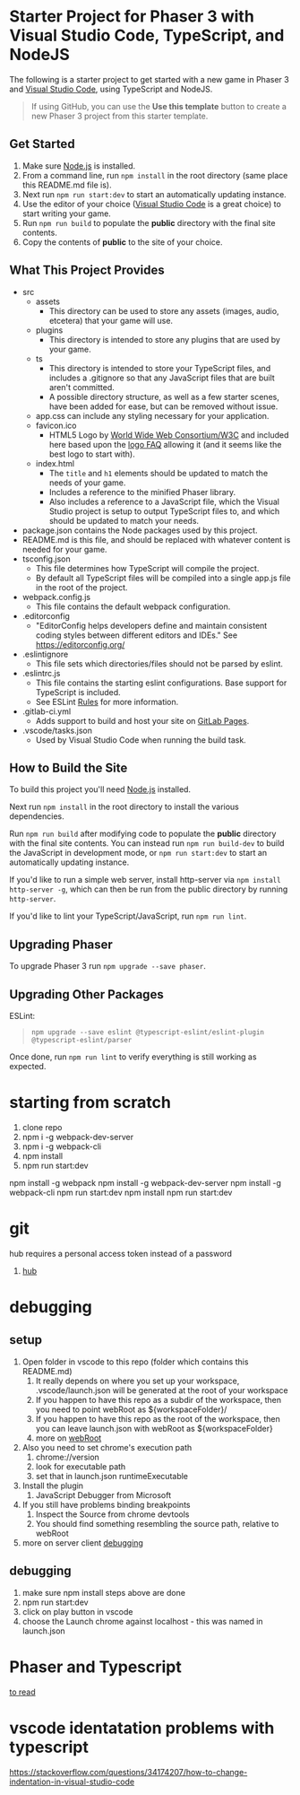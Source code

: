 # Starter Project for Phaser 3 with Visual Studio Code, TypeScript, and NodeJS

The following is a starter project to get started with a new game in Phaser 3 and [Visual Studio Code](https://code.visualstudio.com/), using TypeScript and NodeJS.

> If using GitHub, you can use the **Use this template** button to create a new Phaser 3 project from this starter template.

## Get Started

1. Make sure [Node.js](https://nodejs.org) is installed.
2. From a command line, run `npm install` in the root directory (same place this README.md file is).
3. Next run `npm run start:dev` to start an automatically updating instance.
4. Use the editor of your choice ([Visual Studio Code](https://code.visualstudio.com/) is a great choice) to start writing your game.
5. Run `npm run build` to populate the **public** directory with the final site contents.
6. Copy the contents of **public** to the site of your choice.

## What This Project Provides

- src
	- assets
		- This directory can be used to store any assets (images, audio, etcetera) that your game will use.
	- plugins
		- This directory is intended to store any plugins that are used by your game.
	- ts
		- This directory is intended to store your TypeScript files, and includes a .gitignore so that any JavaScript files that are built aren't committed.
		- A possible directory structure, as well as a few starter scenes, have been added for ease, but can be removed without issue.
	- app.css can include any styling necessary for your application.
	- favicon.ico
		- HTML5 Logo by [World Wide Web Consortium/W3C](http://www.w3.org/) and included here based upon the [logo FAQ](http://www.w3.org/html/logo/faq.html) allowing it (and it seems like the best logo to start with).
	- index.html
		- The `title` and `h1` elements should be updated to match the needs of your game.
		- Includes a reference to the minified Phaser library.
		- Also includes a reference to a JavaScript file, which the Visual Studio project is setup to output TypeScript files to, and which should be updated to match your needs.
- package.json contains the Node packages used by this project.
- README.md is this file, and should be replaced with whatever content is needed for your game.
- tsconfig.json
	- This file determines how TypeScript will compile the project.
	- By default all TypeScript files will be compiled into a single app.js file in the root of the project.
- webpack.config.js
	- This file contains the default webpack configuration.
- .editorconfig
	- "EditorConfig helps developers define and maintain consistent coding styles between different editors and IDEs." See https://editorconfig.org/
- .eslintignore
	- This file sets which directories/files should not be parsed by eslint.
- .eslintrc.js
	- This file contains the starting eslint configurations. Base support for TypeScript is included.
	- See ESLint [Rules](https://eslint.org/docs/rules/) for more information.
- .gitlab-ci.yml
	- Adds support to build and host your site on [GitLab Pages](https://docs.gitlab.com/ee/user/project/pages/).
- .vscode/tasks.json
	- Used by Visual Studio Code when running the build task.

## How to Build the Site
To build this project you'll need [Node.js](https://nodejs.org) installed.

Next run `npm install` in the root directory to install the various dependencies.

Run `npm run build` after modifying code to populate the **public** directory with the final site contents. You can instead run `npm run build-dev` to build the JavaScript in development mode, or `npm run start:dev` to start an automatically updating instance.

If you'd like to run a simple web server, install http-server via `npm install http-server -g`, which can then be run from the public directory by running `http-server`.

If you'd like to lint your TypeScript/JavaScript, run `npm run lint`.

## Upgrading Phaser
To upgrade Phaser 3 run `npm upgrade --save phaser`.

## Upgrading Other Packages

ESLint:

> `npm upgrade --save eslint @typescript-eslint/eslint-plugin @typescript-eslint/parser`

Once done, run `npm run lint` to verify everything is still working as expected.

# starting from scratch

1. clone repo
1. npm i -g webpack-dev-server
1. npm i -g webpack-cli
1. npm install
1. npm run start:dev

npm install -g webpack
npm install -g webpack-dev-server
npm install -g webpack-cli
npm run start:dev
npm install
npm run start:dev

# git

hub requires a personal access token instead of a password
1. [hub](hub.github.com)

# debugging

## setup
1. Open folder in vscode to this repo (folder which contains this README.md)
   1. It really depends on where you set up your workspace, .vscode/launch.json will be generated at the root of your workspace
   1. If you happen to have this repo as a subdir of the workspace, then you need to point webRoot as ${workspaceFolder}/<repo>
   1. If you happen to have this repo as the root of the workspace, then you can leave launch.json with webRoot as ${workspaceFolder}
   1. more on [webRoot](https://stackoverflow.com/questions/52377756/what-is-webroot-in-the-vscode-chrome-debugger-launch-launch-config?noredirect=1&lq=1)
1. Also you need to set chrome's execution path
   1. chrome://version
   1. look for executable path
   1. set that in launch.json runtimeExecutable
1. Install the plugin
   1. JavaScript Debugger from Microsoft
1. If you still have problems binding breakpoints
   1. Inspect the Source from chrome devtools
   1. You should find something resembling the source path, relative to webRoot
1. more on server client [debugging](http://geeklit.blogspot.com/2020/05/debugging-typescript-phaser-apps-server.html)

## debugging

1. make sure npm install steps above are done
1. npm run start:dev
1. click on play button in vscode
1. choose the Launch chrome against localhost - this was named in launch.json

# Phaser and Typescript

[to read](http://www.photonstorm.com/phaser/how-to-use-phaser-with-typescript)

# vscode identatation problems with typescript
https://stackoverflow.com/questions/34174207/how-to-change-indentation-in-visual-studio-code
